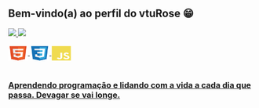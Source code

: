 ## Bem-vindo(a) ao perfil do vtuRose 😁

 <div>
   <a href="https://github.com/vtuRose">
   <img height="180em" src="https://github-readme-stats.vercel.app/api?username=vtuRose&show_icons=true&theme=aura&include_all_commits=true&count_private=true"/>
   <img height="180em" src="https://github-readme-stats.vercel.app/api/top-langs/?username=vtuRose&layout=compact&langs_count=6&theme=aura"/>
</div>
    
<div style="display: inline_block"><br>
  <img align="center" alt="HTML" height="30" width="40" src="https://raw.githubusercontent.com/devicons/devicon/master/icons/html5/html5-original.svg">
  <img align="center" alt="CSS" height="30" width="40" src="https://raw.githubusercontent.com/devicons/devicon/master/icons/css3/css3-original.svg">
  <img align="center" alt="Js" height="30" width="40" src="https://raw.githubusercontent.com/devicons/devicon/master/icons/javascript/javascript-plain.svg">
</div>
 
<br>

### Aprendendo programação e lidando com a vida a cada dia que passa. Devagar se vai longe.
